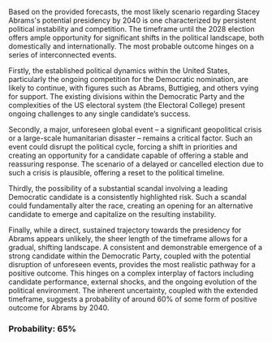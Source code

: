 Based on the provided forecasts, the most likely scenario regarding Stacey Abrams's potential presidency by 2040 is one characterized by persistent political instability and competition. The timeframe until the 2028 election offers ample opportunity for significant shifts in the political landscape, both domestically and internationally. The most probable outcome hinges on a series of interconnected events. 

Firstly, the established political dynamics within the United States, particularly the ongoing competition for the Democratic nomination, are likely to continue, with figures such as Abrams, Buttigieg, and others vying for support. The existing divisions within the Democratic Party and the complexities of the US electoral system (the Electoral College) present ongoing challenges to any single candidate’s success. 

Secondly, a major, unforeseen global event – a significant geopolitical crisis or a large-scale humanitarian disaster – remains a critical factor. Such an event could disrupt the political cycle, forcing a shift in priorities and creating an opportunity for a candidate capable of offering a stable and reassuring response. The scenario of a delayed or cancelled election due to such a crisis is plausible, offering a reset to the political timeline. 

Thirdly, the possibility of a substantial scandal involving a leading Democratic candidate is a consistently highlighted risk. Such a scandal could fundamentally alter the race, creating an opening for an alternative candidate to emerge and capitalize on the resulting instability. 

Finally, while a direct, sustained trajectory towards the presidency for Abrams appears unlikely, the sheer length of the timeframe allows for a gradual, shifting landscape.  A consistent and demonstrable emergence of a strong candidate within the Democratic Party, coupled with the potential disruption of unforeseen events, provides the most realistic pathway for a positive outcome. This hinges on a complex interplay of factors including candidate performance, external shocks, and the ongoing evolution of the political environment. The inherent uncertainty, coupled with the extended timeframe, suggests a probability of around 60% of some form of positive outcome for Abrams by 2040.

### Probability: 65%